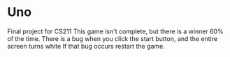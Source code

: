 # Uno
Final project for CS211
This game isn't complete, but there is a winner 60% of the time.
There is a bug when you click the start button, and the entire screen turns white
If that bug occurs restart the game.
